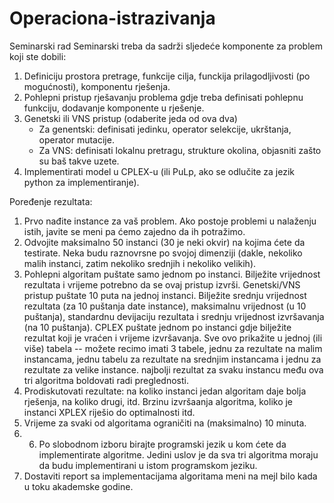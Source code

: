 # Operaciona-istrazivanja
Seminarski rad
Seminarski treba da sadrži sljedeće komponente za problem koji ste dobili:
1) Definiciju prostora pretrage, funkcije cilja, funckija prilagodljivosti (po mogućnosti), komponentu rješenja.
2) Pohlepni pristup rješavanju problema gdje treba definisati pohlepnu funkciju, dodavanje komponente u rješenje.
3) Genetski ili VNS pristup (odaberite jeda od ova dva) 
   - Za genentski: definisati jedinku, operator selekcije, ukrštanja, operator mutacije. 
   - Za VNS: definisati lokalnu pretragu, strukture okolina, objasniti zašto su baš takve uzete.
4) Implementirati model u CPLEX-u (ili PuLp, ako se odlučite za jezik python za implementiranje). 

Poređenje rezultata:
1) Prvo nađite instance za vaš problem. Ako postoje problemi u nalaženju istih, javite se meni pa ćemo zajedno da ih potražimo.
2) Odvojite maksimalno 50 instanci (30 je neki okvir) na kojima ćete da testirate. Neka budu raznovrsne po svojoj dimenziji (dakle, nekoliko malih instanci, zatim nekoliko
srednjih i nekoliko velikih).
3) Pohlepni algoritam puštate samo jednom po instanci. Bilježite vrijednost rezultata i vrijeme potrebno da se ovaj pristup izvrši. Genetski/VNS pristup puštate 10 puta na 
jednoj instanci. Bilježite srednju vrijednost rezultata (za 10 puštanja date instance), maksimalnu vrijednost (u 10 puštanja), standardnu devijaciju rezultata i srednju vrijednost
izvršavanja (na 10 puštanja). CPLEX puštate jednom po instanci gdje bilježite rezultat koji je vraćen i vrijeme izvršavanja. Sve ovo prikažite u jednoj (ili više) tabela 
-- možete recimo imati 3 tabele, jednu za rezultate na malim instancama, jednu tabelu za rezultate na srednjim instancama i jednu za rezultate za velike instance. najbolji
rezultat za svaku instancu među ova tri algoritma boldovati radi preglednosti.
4) Prodiskutovati rezultate: na koliko instanci jedan algoritam daje bolja rješenja, na koliko 
drugi, itd. Brzinu izvršaanja algoritma, koliko je instanci XPLEX riješio do optimalnosti itd. 
5) Vrijeme za svaki od algoritama ograničiti na (maksimalno) 10 minuta.
6)  6) Po slobodnom izboru birajte programski jezik u kom ćete da implementirate algoritme. Jedini uslov je da sva tri algoritma moraju da budu implementirani u istom programskom 
jeziku. 
7) Dostaviti report sa implementacijama algoritama meni na mejl bilo kada u toku akademske godine.
